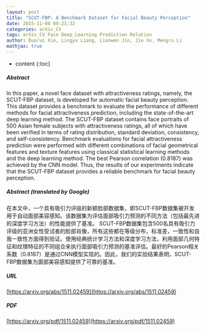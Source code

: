 ```yaml
---
layout: post
title: "SCUT-FBP: A Benchmark Dataset for Facial Beauty Perception"
date: 2015-11-08 09:21:32
categories: arXiv_CV
tags: arXiv_CV Face Deep_Learning Prediction Relation
author: Duorui Xie, Lingyu Liang, Lianwen Jin, Jie Xu, Mengru Li
mathjax: true
---
```


* content
{:toc}

##### Abstract
In this paper, a novel face dataset with attractiveness ratings, namely, the SCUT-FBP dataset, is developed for automatic facial beauty perception. This dataset provides a benchmark to evaluate the performance of different methods for facial attractiveness prediction, including the state-of-the-art deep learning method. The SCUT-FBP dataset contains face portraits of 500 Asian female subjects with attractiveness ratings, all of which have been verified in terms of rating distribution, standard deviation, consistency, and self-consistency. Benchmark evaluations for facial attractiveness prediction were performed with different combinations of facial geometrical features and texture features using classical statistical learning methods and the deep learning method. The best Pearson correlation (0.8187) was achieved by the CNN model. Thus, the results of our experiments indicate that the SCUT-FBP dataset provides a reliable benchmark for facial beauty perception.

##### Abstract (translated by Google)
在本文中，一个具有吸引力评级的新颖脸部数据集，即SCUT-FBP数据集被开发用于自动面部美容感知。该数据集为评估面部吸引力预测的不同方法（包括最先进的深度学习方法）的性能提供了基准。 SCUT-FBP数据集包含500名具有吸引力评级的亚洲女性受试者的脸部肖像，所有这些都在等级分布，标准差，一致性和自我一致性方面得到验证。使用经典统计学习方法和深度学习方法，利用面部几何特征和纹理特征的不同组合来执行面部吸引力预测的基准评估。最好的Pearson相关系数（0.8187）是通过CNN模型实现的。因此，我们的实验结果表明，SCUT-FBP数据集为面部美容感知提供了可靠的基准。

##### URL
[https://arxiv.org/abs/1511.02459](https://arxiv.org/abs/1511.02459)

##### PDF
[https://arxiv.org/pdf/1511.02459](https://arxiv.org/pdf/1511.02459)

